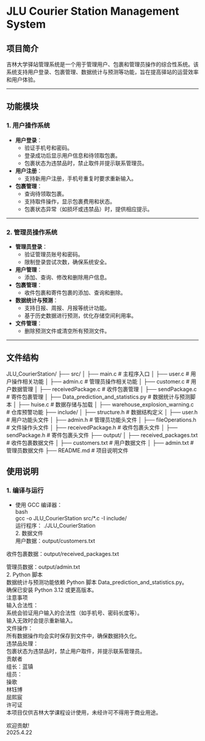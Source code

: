 # JLU Courier Station Management System

## 项目简介

吉林大学驿站管理系统是一个用于管理用户、包裹和管理员操作的综合性系统。该系统支持用户登录、包裹管理、数据统计与预测等功能，旨在提高驿站的运营效率和用户体验。

---

## 功能模块

### 1. 用户操作系统

- **用户登录**：
  - 验证手机号和密码。
  - 登录成功后显示用户信息和待领取包裹。
  - 包裹状态为违禁品时，禁止取件并提示联系管理员。
- **用户注册**：
  - 支持新用户注册，手机号重复时要求重新输入。
- **包裹管理**：
  - 查询待领取包裹。
  - 支持取件操作，显示包裹费用和状态。
  - 包裹状态异常（如损坏或违禁品）时，提供相应提示。

---

### 2. 管理员操作系统

- **管理员登录**：
  - 验证管理员账号和密码。
  - 限制登录尝试次数，确保系统安全。
- **用户管理**：
  - 添加、查询、修改和删除用户信息。
- **包裹管理**：
  - 收件包裹和寄件包裹的添加、查询和删除。
- **数据统计与预测**：
  - 支持日报、周报、月报等统计功能。
  - 基于历史数据进行预测，优化存储空间利用率。
- **文件管理**：
  - 删除预测文件或清空所有预测文件。

---

## 文件结构

JLU_CourierStation/ ├── src/ │ ├── main.c # 主程序入口 │ ├── user.c # 用户操作相关功能 │ ├── admin.c # 管理员操作相关功能 │ ├── customer.c # 用户数据管理 │ ├── receivedPackage.c # 收件包裹管理 │ ├── sendPackage.c # 寄件包裹管理 │ ├── Data_prediction_and_statistics.py # 数据统计与预测脚本 │ ├── huise.c # 数据存储与加载 │ ├── warehouse_explosion_warning.c # 仓库预警功能 ├── include/ │ ├── structure.h # 数据结构定义 │ ├── user.h # 用户功能头文件 │ ├── admin.h # 管理员功能头文件 │ ├── fileOperations.h # 文件操作头文件 │ ├── receivedPackage.h # 收件包裹头文件 │ ├── sendPackage.h # 寄件包裹头文件 ├── output/ │ ├── received_packages.txt # 收件包裹数据文件 │ ├── customers.txt # 用户数据文件 │ ├── admin.txt # 管理员数据文件 ├── README.md # 项目说明文件  

## 使用说明  

### 1. 编译与运行  

- 使用 GCC 编译器：  
bash  
  gcc -o JLU_CourierStation src/*.c -I include/  
  运行程序：
  ./JLU_CourierStation  
  2. 数据文件  
  用户数据：output/customers.txt  

收件包裹数据：output/received_packages.txt  

管理员数据：output/admin.txt  
2. Python 脚本  
数据统计与预测功能依赖 Python 脚本 Data_prediction_and_statistics.py。  
确保已安装 Python 3.12 或更高版本。  
注意事项  
输入合法性：  
系统会验证用户输入的合法性（如手机号、密码长度等）。  
输入无效时会提示重新输入。  
文件操作：  
所有数据操作均会实时保存到文件中，确保数据持久化。  
违禁品处理：  
包裹状态为违禁品时，禁止用户取件，并提示联系管理员。  
贡献者  
组长：蓝镇  
组员：  
操歌  
林钰博  
屈熙宸  
许可证  
本项目仅供吉林大学课程设计使用，未经许可不得用于商业用途。  

欢迎贡献!  
2025.4.22
